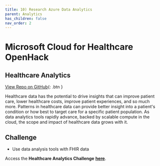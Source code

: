 ```yaml
---
title: 10) Research Azure Data Analytics 
parent: Analytics
has_children: false
nav_order: 2
---
```

# Microsoft Cloud for Healthcare OpenHack

## Healthcare Analytics
[View Repo on GitHub](https://github.com/microsoft/openhack-mc4h/tree/main/Challenge-10){: .btn }

Healthcare data has the potential to drive insights that can improve patient care, lower healthcare costs, improve patient experiences, and so much more. Patterns in healthcare data can provide better insight into a patient's condition or how best to target care for a specific patient population. As data analytics tools rapidly advance, backed by scalable compute in the cloud, the scope and impact of healthcare data grows with it.

## Challenge 
+ Use data analysis tools with FHIR data

Access the __Healthcare Analytics Challenge__ **[here](https://github.com/microsoft/openhack-mc4h/tree/main/Challenge-10)**.

